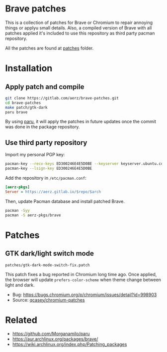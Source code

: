 # Brave patches

This is a collection of patches for Brave or Chromium to repair annoying things or applyu small details. Also, a compiled version of Brave with all patches applied it's included to use this repository as third party pacman repository.

All the patches are found at [patches](patches) folder.

# Installation

## Apply patch and compile

```sh
git clone https://gitlab.com/aerz/brave-patches.git
cd brave-patches
make patch/gtk-dark
paru brave
```

By using [paru](https://github.com/Morganamilo/paru), it will apply the patches in future updates once the commit was done in the package repository.

## Use third party repository

Import my personal PGP key:

```sh
pacman-key --recv-keys ED300246E4E5D0BE --keyserver keyserver.ubuntu.com
pacman-key --lsign-key ED300246E4E5D0BE
```

Add the repository in `/etc/pacman.conf`:

```ini
[aerz-pkgs]
Server = https://aerz.gitlab.io/$repo/$arch
```

Then, update Pacman database and install patched Brave.

```sh
pacman -Syy
pacman -S aerz-pkgs/brave
```

# Patches

## GTK dark/light switch mode

`patches/gtk-dark-mode-switch-fix.patch`

This patch fixes a bug reported in Chromium long time ago. Once applied, the browser will
update `prefers-color-scheme` when theme change between light and dark.

- Bug: https://bugs.chromium.org/p/chromium/issues/detail?id=998903
- Source: [qcasey/chromium-patches](https://github.com/qcasey/chromium-patches/blob/main/patches/gtk-dark-mode-switch-fix.patch)

# Related

- https://github.com/Morganamilo/paru
- https://aur.archlinux.org/packages/brave/
- https://wiki.archlinux.org/index.php/Patching_packages
